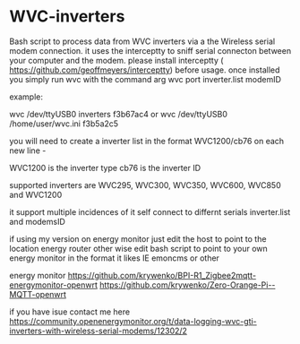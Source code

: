 # WVC-inverters

Bash script to process data from WVC inverters via a the Wireless serial modem connection.  it uses the interceptty  to sniff serial connecton  between your computer and  the modem. please install interceptty ( https://github.com/geoffmeyers/interceptty) before usage.
once installed
 you simply  run wvc with the command arg  wvc port inverter.list modemID
 
 example:

wvc /dev/ttyUSB0 inverters f3b67ac4 or wvc /dev/ttyUSB0 /home/user/wvc.ini f3b5a2c5

you will need to create a inverter list in the format  WVC1200/cb76 on each new line -

WVC1200 is the inverter type  cb76 is the inverter ID

supported inverters are WVC295, WVC300, WVC350, WVC600, WVC850 and WVC1200

it support  multiple incidences  of it self connect to differnt  serials inverter.list and modemsID 

if using my version on energy monitor  just edit the host to point to the location energy router  other wise edit bash script  to point to your own energy monitor  in the format it likes IE emoncms  or other 

energy monitor
https://github.com/krywenko/BPI-R1_Zigbee2mqtt-energymonitor-openwrt
https://github.com/krywenko/Zero-Orange-Pi--MQTT-openwrt

if you have isue contact me here
https://community.openenergymonitor.org/t/data-logging-wvc-gti-inverters-with-wireless-serial-modems/12302/2
